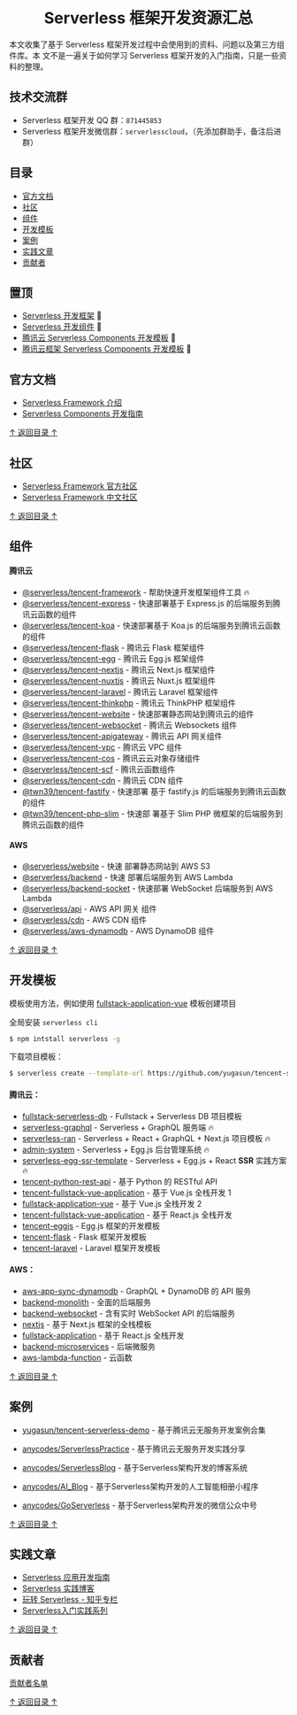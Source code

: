 <h1 align="center">Serverless 框架开发资源汇总</h1>

本文收集了基于 Serverless 框架开发过程中会使用到的资料、问题以及第三方组件库。本
文不是一遍关于如何学习 Serverless 框架开发的入门指南，只是一些资料的整理。

## 技术交流群

- Serverless 框架开发 QQ 群：`871445853`
- Serverless 框架开发微信群：`serverlesscloud`，（先添加群助手，备注后进群）

## 目录

- [官方文档](#官方文档)
- [社区](#社区)
- [组件](#组件)
- [开发模板](#开发模板)
- [案例](#案例)
- [实践文章](#实践文章)
- [贡献者](#贡献者)

## 置顶

- [Serverless 开发框架](https://github.com/serverless/serverless) 💯
- [Serverless 开发组件](https://github.com/serverless/components) 💯
- [腾讯云 Serverless Components 开发模板](https://github.com/serverless-plus/serverless-component-template)
  💯
- [腾讯云框架 Serverless Components 开发模板](https://github.com/serverless-plus/tencent-framework-template)
  💯

## 官方文档

- [Serverless Framework 介绍](https://serverless.com/framework/docs/)
- [Serverless Components 开发指南](https://serverless.com/blog/what-are-serverless-components-how-use/)

[↑ 返回目录 ↑](#目录)

## 社区

- [Serverless Framework 官方社区](https://serverless.com/blog/)
- [Serverless Framework 中文社区](https://serverlesscloud.cn)

[↑ 返回目录 ↑](#目录)

## 组件

#### 腾讯云

- [@serverless/tencent-framework](https://github.com/serverless-components/tencent-framework) -
  帮助快速开发框架组件工具 🔥
- [@serverless/tencent-express](https://github.com/serverless-components/tencent-express) -
  快速部署基于 Express.js 的后端服务到腾讯云函数的组件
- [@serverless/tencent-koa](https://github.com/serverless-components/tencent-koa) -
  快速部署基于 Koa.js 的后端服务到腾讯云函数的组件
- [@serverless/tencent-flask](https://github.com/serverless-components/tencent-flask) -
  腾讯云 Flask 框架组件
- [@serverless/tencent-egg](https://github.com/serverless-components/tencent-egg) -
  腾讯云 Egg.js 框架组件
- [@serverless/tencent-nextjs](https://github.com/serverless-components/tencent-nextjs) -
  腾讯云 Next.js 框架组件
- [@serverless/tencent-nuxtjs](https://github.com/serverless-components/tencent-nuxtjs) -
  腾讯云 Nuxt.js 框架组件
- [@serverless/tencent-laravel](https://github.com/serverless-components/tencent-laravel) -
  腾讯云 Laravel 框架组件
- [@serverless/tencent-thinkphp](https://github.com/serverless-components/tencent-thinkphp) -
  腾讯云 ThinkPHP 框架组件
- [@serverless/tencent-website](https://github.com/serverless-components/tencent-website) -
  快速部署静态网站到腾讯云的组件
- [@serverless/tencent-websocket](https://github.com/serverless-components/tencent-websocket) -
  腾讯云 Websockets 组件
- [@serverless/tencent-apigateway](https://github.com/serverless-components/tencent-apigateway) -
  腾讯云 API 网关组件
- [@serverless/tencent-vpc](https://github.com/serverless-components/tencent-vpc) -
  腾讯云 VPC 组件
- [@serverless/tencent-cos](https://github.com/serverless-components/tencent-cos) -
  腾讯云云对象存储组件
- [@serverless/tencent-scf](https://github.com/serverless-components/tencent-scf) -
  腾讯云函数组件
- [@serverless/tencent-cdn](https://github.com/serverless-components/tencent-cdn) -
  腾讯云 CDN 组件
- [@twn39/tencent-fastify](https://github.com/twn39/tencent-fastify) - 快速部署
  基于 fastify.js 的后端服务到腾讯云函数的组件
- [@twn39/tencent-php-slim](https://github.com/twn39/tencent-php-slim) - 快速部
  署基于 Slim PHP 微框架的后端服务到腾讯云函数的组件

#### AWS

- [@serverless/website](https://github.com/serverless-components/website) - 快速
  部署静态网站到 AWS S3
- [@serverless/backend](https://github.com/serverless-components/backend) - 快速
  部署后端服务到 AWS Lambda
- [@serverless/backend-socket](https://github.com/serverless-components/backend-socket) -
  快速部署 WebSocket 后端服务到 AWS Lambda
- [@serverless/api](https://github.com/serverless-components/api) - AWS API 网关
  组件
- [@serverless/cdn](https://github.com/serverless-components/cdn) - AWS CDN 组件
- [@serverless/aws-dynamodb](https://github.com/serverless-components/aws-dynamodb) -
  AWS DynamoDB 组件

[↑ 返回目录 ↑](#目录)

## 开发模板

模板使用方法，例如使用
[fullstack-application-vue](https://github.com/yugasun/tencent-serverless-demo/tree/master/fullstack-application-vue)
模板创建项目

全局安装 `serverless cli`

```bash
$ npm intstall serverless -g
```

下载项目模板：

```bash
$ serverless create --template-url https://github.com/yugasun/tencent-serverless-demo/tree/master/fullstack-application-vue
```

#### 腾讯云：

- [fullstack-serverless-db](https://github.com/yugasun/tencent-serverless-demo/tree/master/fullstack-serverless-db) -
  Fullstack + Serverless DB 项目模板
- [serverless-graphql](https://github.com/yugasun/tencent-serverless-demo/tree/master/serverless-graphql) -
  Serverless + GraphQL 服务端 🔥
- [serverless-ran](https://github.com/yugasun/serverless-ran) - Serverless +
  React + GraphQL + Next.js 项目模板 🔥
- [admin-system](https://github.com/yugasun/tencent-serverless-demo/tree/master/admin-system) -
  Serverless + Egg.js 后台管理系统 🔥
- [serverless-egg-ssr-template](https://github.com/yugasun/serverless-egg-ssr-template) -
  Serverless + Egg.js + React **SSR** 实践方案 🔥
- [tencent-python-rest-api](https://github.com/serverless/components/tree/master/templates/tencent-python-rest-api) -
  基于 Python 的 RESTful API
- [tencent-fullstack-vue-application](https://github.com/serverless/components/tree/master/templates/tencent-fullstack-vue-application) -
  基于 Vue.js 全栈开发 1
- [fullstack-application-vue](https://github.com/yugasun/tencent-serverless-demo/tree/master/fullstack-application-vue) -
  基于 Vue.js 全栈开发 2
- [tencent-fullstack-vue-application](https://github.com/serverless/components/tree/master/templates/tencent-fullstack-vue-application) -
  基于 React.js 全栈开发
- [tencent-eggjs](https://github.com/serverless/components/tree/master/templates/tencent-eggjs) -
  Egg.js 框架的开发模板
- [tencent-flask](https://github.com/serverless/components/tree/master/templates/tencent-flask) -
  Flask 框架开发模板
- [tencent-laravel](https://github.com/serverless/components/tree/master/templates/tencent-laravel) -
  Laravel 框架开发模板

#### AWS：

- [aws-app-sync-dynamodb](https://github.com/serverless/components/tree/master/templates/aws-app-sync-dynamodb) -
  GraphQL + DynamoDB 的 API 服务
- [backend-monolith](https://github.com/serverless/components/tree/master/templates/backend-monolith) -
  全面的后端服务
- [backend-websocket](https://github.com/serverless/components/tree/master/templates/backend-websocket) -
  含有实时 WebSocket API 的后端服务
- [nextjs](https://github.com/serverless/components/tree/master/templates/website) -
  基于 Next.js 框架的全栈模板
- [fullstack-application](https://github.com/serverless/components/tree/master/templates/fullstack-application) -
  基于 React.js 全栈开发
- [backend-microservices](https://github.com/serverless/components/tree/master/templates/backend-microservices) -
  后端微服务
- [aws-lambda-function](https://github.com/serverless/components/tree/master/templates/aws-lambda-function) -
  云函数

[↑ 返回目录 ↑](#目录)

## 案例

- [yugasun/tencent-serverless-demo](https://github.com/yugasun/tencent-serverless-demo) -
  基于腾讯云无服务开发案例合集

- [anycodes/ServerlessPractice](https://github.com/anycodes/ServerlessPractice) -
  基于腾讯云无服务开发实践分享

- [anycodes/ServerlessBlog](https://github.com/anycodes/ServerlessBlog) -
  基于Serverless架构开发的博客系统
  
- [anycodes/AI_Blog](https://github.com/anycodes/AI_Album) -
  基于Serverless架构开发的人工智能相册小程序

- [anycodes/GoServerless](https://github.com/anycodes/GoServerless) -
  基于Serverless架构开发的微信公众中号

[↑ 返回目录 ↑](#目录)

## 实践文章

- [Serverless 应用开发指南](https://serverless.ink/)
- [Serverless 实践博客](https://yugasun.com/)
- [玩转 Serverless - 知乎专栏](https://zhuanlan.zhihu.com/ServerlessGo)
- [Serverless入门实践系列](https://github.com/anycodes/ServerlessArticle)

[↑ 返回目录 ↑](#目录)

## 贡献者

[贡献者名单](https://github.com/yugasun/awesome-serverless-framework/graphs/contributors)

[↑ 返回目录 ↑](#目录)
